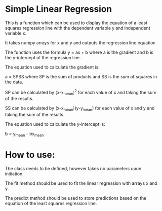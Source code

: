 # Simple Linear Regression

 
This is a function which can be used to display the equation of a least squares regression line with the dependent variable y
and independent variable x.

It takes numpy arrays for x and y and outputs the regression line equation. 

The function uses the formula y = ax + b where a is the gradient and b is the y-intercept of the regression line.

The equation used to calculate the gradient is:

a = SP<over>SS where SP is the sum of products and SS is the sum of squares in the data.

SP can be calculated by (x-x<sub>mean</sub>)<sup>2</sup> for each value of x and taking the sum of the results.

SS can be calculated by (x-x<sub>mean</sub>)(y-y<sub>mean</sub>) for each value of x and y and taking the sum of the results.

The equation used to calculate the y-intercept is:

b = y<sub>mean</sub> - bx<sub>mean</sub>

# How to use:

 The class needs to be defined, however takes no parameters upon initiation. 
 
 The fit method should be used to fit the linear regression with arrays x and y. 
 
 The predict method should be used to store predictions based on the equation of the least squares regression line.